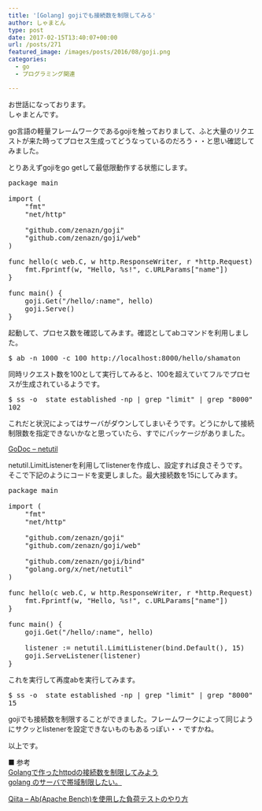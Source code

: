 ```yaml
---
title: '[Golang] gojiでも接続数を制限してみる'
author: しゃまとん
type: post
date: 2017-02-15T13:40:07+00:00
url: /posts/271
featured_image: /images/posts/2016/08/goji.png
categories:
  - go
  - プログラミング関連

---
```

お世話になっております。  
しゃまとんです。

go言語の軽量フレームワークであるgojiを触っておりまして、ふと大量のリクエストが来た時ってプロセス生成ってどうなっているのだろう・・と思い確認してみました。

とりあえずgojiをgo getして最低限動作する状態にします。

<pre class="lang:go decode:true" title="goji_sample.go">package main

import (
    "fmt"
    "net/http"

    "github.com/zenazn/goji"
    "github.com/zenazn/goji/web"
)

func hello(c web.C, w http.ResponseWriter, r *http.Request) {
    fmt.Fprintf(w, "Hello, %s!", c.URLParams["name"])
}

func main() {
    goji.Get("/hello/:name", hello)
    goji.Serve()
}</pre>

起動して、プロセス数を確認してみます。確認としてabコマンドを利用しました。

<pre class="lang:sh decode:true " title="apache bench">$ ab -n 1000 -c 100 http://localhost:8000/hello/shamaton</pre>

同時リクエスト数を100として実行してみると、100を超えていてフルでプロセスが生成されているようです。

<pre class="lang:sh decode:true">$ ss -o  state established -np | grep "limit" | grep "8000" | wc -l
102</pre>

これだと状況によってはサーバがダウンしてしまいそうです。どうにかして接続制限数を指定できないかなと思っていたら、すでにパッケージがありました。

[GoDoc &#8211; netutil][1]

netutil.LimitListenerを利用してlistenerを作成し、設定すれば良さそうです。  
そこで下記のようにコードを変更しました。最大接続数を15にしてみます。

<pre class="lang:go decode:true" title="limit.go">package main

import (
    "fmt"
    "net/http"

    "github.com/zenazn/goji"
    "github.com/zenazn/goji/web"

    "github.com/zenazn/goji/bind"
    "golang.org/x/net/netutil"
)

func hello(c web.C, w http.ResponseWriter, r *http.Request) {
    fmt.Fprintf(w, "Hello, %s!", c.URLParams["name"])
}

func main() {
    goji.Get("/hello/:name", hello)

    listener := netutil.LimitListener(bind.Default(), 15)
    goji.ServeListener(listener)
}</pre>

これを実行して再度abを実行してみます。

<pre class="lang:sh decode:true">$ ss -o  state established -np | grep "limit" | grep "8000" | wc -l
15</pre>

gojiでも接続数を制限することができました。フレームワークによって同じようにサクッとlistenerを設定できないものもあるっぽい・・ですかね。

以上です。

■ 参考  
<a href="http://heartbeats.jp/hbblog/2015/10/golang-limitlistener.html" target="_blank">Golangで作ったhttpdの接続数を制限してみよう</a>  
<a href="http://mattn.kaoriya.net/software/lang/go/20160713120926.htm" target="_blank">golang のサーバで帯域制限したい。</a>

[Qiita &#8211; Ab(Apache Bench)を使用した負荷テストのやり方][2]

 [1]: https://godoc.org/golang.org/x/net/netutil
 [2]: http://qiita.com/mmmm/items/f31b15b4f80427360207